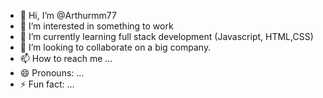 - 👋 Hi, I’m @Arthurmm77
- 👀 I’m interested in something to work
- 🌱 I’m currently learning full stack development (Javascript, HTML,CSS)
- 💞️ I’m looking to collaborate on a big company.
- 📫 How to reach me ...
- 😄 Pronouns: ...
- ⚡ Fun fact: ...

<!---
Arthurmm77/Arthurmm77 is a ✨ special ✨ repository because its `README.md` (this file) appears on your GitHub profile.
You can click the Preview link to take a look at your changes.
--->
